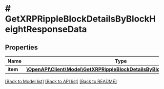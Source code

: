 # # GetXRPRippleBlockDetailsByBlockHeightResponseData

## Properties

Name | Type | Description | Notes
------------ | ------------- | ------------- | -------------
**item** | [**\OpenAPI\Client\Model\GetXRPRippleBlockDetailsByBlockHeightResponseItem**](GetXRPRippleBlockDetailsByBlockHeightResponseItem.md) |  |

[[Back to Model list]](../../README.md#models) [[Back to API list]](../../README.md#endpoints) [[Back to README]](../../README.md)
